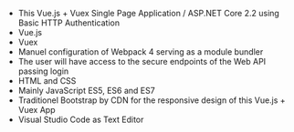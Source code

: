 

  - This Vue.js + Vuex Single Page Application / ASP.NET Core 2.2 using Basic HTTP Authentication
  - Vue.js
  - Vuex 
  - Manuel configuration of Webpack 4 serving as a module bundler
  - The user will have access to the secure endpoints of the Web API passing login
  - HTML and CSS
  - Mainly JavaScript ES5, ES6 and ES7
  - Traditionel Bootstrap by CDN for the responsive design of this Vue.js + Vuex App 
  - Visual Studio Code as Text Editor
